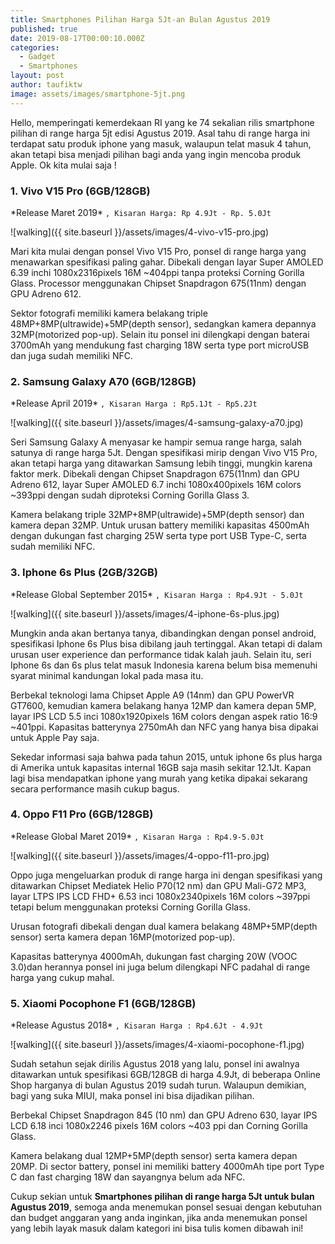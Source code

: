 ```yaml
---
title: Smartphones Pilihan Harga 5Jt-an Bulan Agustus 2019
published: true
date: 2019-08-17T00:00:10.000Z
categories:
  - Gadget
  - Smartphones
layout: post
author: taufiktw
image: assets/images/smartphone-5jt.png
---
```

Hello, memperingati kemerdekaan RI yang ke 74 sekalian rilis smartphone pilihan di range harga 5jt edisi Agustus 2019.
Asal tahu di range harga ini terdapat satu produk iphone yang masuk, walaupun telat masuk 4 tahun, akan tetapi bisa menjadi pilihan bagi anda yang ingin mencoba produk Apple. Ok kita mulai saja !

### 1. Vivo V15 Pro (6GB/128GB)
\*Release Maret 2019\*
``
, Kisaran Harga: Rp 4.9Jt - Rp. 5.0Jt
``

![walking]({{ site.baseurl }}/assets/images/4-vivo-v15-pro.jpg)

Mari kita mulai dengan ponsel Vivo V15 Pro, ponsel di range harga yang menawarkan spesifikasi paling gahar. Dibekali dengan layar Super AMOLED 6.39 inchi 1080x2316pixels 16M ~404ppi tanpa proteksi  Corning Gorilla Glass. Processor menggunakan Chipset Snapdragon 675(11nm) dengan GPU Adreno 612.

Sektor fotografi memiliki kamera belakang triple 48MP+8MP(ultrawide)+5MP(depth sensor), sedangkan kamera depannya 32MP(motorized pop-up). Selain itu ponsel ini dilengkapi dengan baterai 3700mAh yang mendukung fast charging 18W serta type port microUSB dan juga sudah memiliki NFC. 

### 2. Samsung Galaxy A70 (6GB/128GB)
\*Release April 2019\*
``
, Kisaran Harga : Rp5.1Jt - Rp5.2Jt
``

![walking]({{ site.baseurl }}/assets/images/4-samsung-galaxy-a70.jpg)

Seri Samsung Galaxy A menyasar ke hampir semua range harga, salah satunya di range harga 5Jt. Dengan spesifikasi mirip dengan Vivo V15 Pro, akan tetapi harga yang ditawarkan Samsung lebih tinggi, mungkin karena faktor merk. Dibekali dengan Chipset Snapdragon 675(11nm) dan GPU Adreno 612, layar Super AMOLED 6.7 inchi 1080x400pixels 16M colors ~393ppi dengan sudah diproteksi Corning Gorilla Glass 3.

Kamera belakang triple 32MP+8MP(ultrawide)+5MP(depth sensor) dan kamera depan 32MP. Untuk urusan battery memiliki kapasitas 4500mAh dengan  dukungan fast charging 25W serta type port USB Type-C, serta sudah memiliki NFC. 

### 3. Iphone 6s Plus (2GB/32GB)
\*Release Global September 2015\*
``
, Kisaran Harga : Rp4.9Jt - 5.0Jt
``

![walking]({{ site.baseurl }}/assets/images/4-iphone-6s-plus.jpg)

Mungkin anda akan bertanya tanya, dibandingkan dengan ponsel android, spesifikasi Iphone 6s Plus bisa dibilang jauh tertinggal. Akan tetapi di dalam urusan user experience dan performance tidak kalah jauh. Selain itu, seri Iphone 6s dan 6s plus telat masuk Indonesia karena belum bisa memenuhi syarat minimal kandungan lokal pada masa itu. 

Berbekal teknologi lama Chipset Apple A9 (14nm) dan GPU PowerVR GT7600, kemudian kamera belakang hanya 12MP dan kamera depan 5MP, layar IPS LCD 5.5 inci 1080x1920pixels 16M colors dengan aspek ratio 16:9 ~401ppi. Kapasitas batterynya 2750mAh dan NFC yang hanya bisa dipakai untuk Apple Pay saja.

Sekedar informasi saja bahwa pada tahun 2015, untuk iphone 6s plus harga di Amerika untuk kapasitas internal 16GB saja masih sekitar 12.1Jt. Kapan lagi bisa mendapatkan iphone yang murah yang ketika dipakai sekarang secara performance masih cukup bagus.

### 4. Oppo F11 Pro (6GB/128GB)
\*Release Global Maret 2019\*
``
, Kisaran Harga : Rp4.9-5.0Jt
``

![walking]({{ site.baseurl }}/assets/images/4-oppo-f11-pro.jpg)

Oppo juga mengeluarkan produk di range harga ini dengan spesifikasi yang ditawarkan Chipset Mediatek Helio P70(12 nm) dan GPU Mali-G72 MP3, layar LTPS IPS LCD FHD+ 6.53 inci 1080x2340pixels 16M colors ~397ppi tetapi belum menggunakan proteksi Corning Gorilla Glass.

Urusan fotografi dibekali dengan dual kamera belakang 48MP+5MP(depth sensor) serta kamera depan 16MP(motorized pop-up).

Kapasitas batterynya 4000mAh, dukungan fast charging 20W (VOOC 3.0)dan herannya ponsel ini juga belum dilengkapi NFC padahal di range harga yang cukup mahal.

### 5. Xiaomi Pocophone F1 (6GB/128GB)
\*Release Agustus 2018\*
``
, Kisaran Harga : Rp4.6Jt - 4.9Jt
``

![walking]({{ site.baseurl }}/assets/images/4-xiaomi-pocophone-f1.jpg)

Sudah setahun sejak dirilis Agustus 2018 yang lalu, ponsel ini awalnya ditawarkan untuk spesifikasi 6GB/128GB di harga 4.9Jt, di beberapa Online Shop harganya di bulan Agustus 2019 sudah turun. Walaupun demikian, bagi yang suka MIUI, maka ponsel ini bisa dijadikan pilihan.

Berbekal Chipset Snapdragon 845 (10 nm) dan GPU Adreno 630, layar IPS LCD 6.18 inci 1080x2246 pixels 16M colors  ~403 ppi dan Corning Gorilla Glass.

Kamera belakang dual 12MP+5MP(depth sensor) serta kamera depan 20MP. Di sector battery, ponsel ini memiliki battery 4000mAh tipe port Type C dan fast charging 18W dan sayangnya belum ada NFC.

Cukup sekian untuk **Smartphones pilihan di range harga 5Jt untuk bulan Agustus 2019**, semoga anda menemukan ponsel sesuai dengan kebutuhan dan budget anggaran yang anda inginkan, jika anda menemukan ponsel yang lebih layak masuk dalam kategori ini bisa tulis komen dibawah ini!
